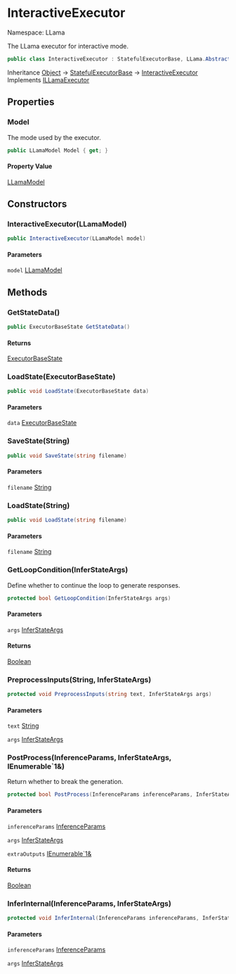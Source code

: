 # InteractiveExecutor

Namespace: LLama

The LLama executor for interactive mode.

```csharp
public class InteractiveExecutor : StatefulExecutorBase, LLama.Abstractions.ILLamaExecutor
```

Inheritance [Object](https://docs.microsoft.com/en-us/dotnet/api/system.object) → [StatefulExecutorBase](./llama.statefulexecutorbase.md) → [InteractiveExecutor](./llama.interactiveexecutor.md)<br>
Implements [ILLamaExecutor](./llama.abstractions.illamaexecutor.md)

## Properties

### **Model**

The mode used by the executor.

```csharp
public LLamaModel Model { get; }
```

#### Property Value

[LLamaModel](./llama.llamamodel.md)<br>

## Constructors

### **InteractiveExecutor(LLamaModel)**



```csharp
public InteractiveExecutor(LLamaModel model)
```

#### Parameters

`model` [LLamaModel](./llama.llamamodel.md)<br>

## Methods

### **GetStateData()**

```csharp
public ExecutorBaseState GetStateData()
```

#### Returns

[ExecutorBaseState](./llama.statefulexecutorbase.executorbasestate.md)<br>

### **LoadState(ExecutorBaseState)**

```csharp
public void LoadState(ExecutorBaseState data)
```

#### Parameters

`data` [ExecutorBaseState](./llama.statefulexecutorbase.executorbasestate.md)<br>

### **SaveState(String)**

```csharp
public void SaveState(string filename)
```

#### Parameters

`filename` [String](https://docs.microsoft.com/en-us/dotnet/api/system.string)<br>

### **LoadState(String)**

```csharp
public void LoadState(string filename)
```

#### Parameters

`filename` [String](https://docs.microsoft.com/en-us/dotnet/api/system.string)<br>

### **GetLoopCondition(InferStateArgs)**

Define whether to continue the loop to generate responses.

```csharp
protected bool GetLoopCondition(InferStateArgs args)
```

#### Parameters

`args` [InferStateArgs](./llama.statefulexecutorbase.inferstateargs.md)<br>

#### Returns

[Boolean](https://docs.microsoft.com/en-us/dotnet/api/system.boolean)<br>

### **PreprocessInputs(String, InferStateArgs)**

```csharp
protected void PreprocessInputs(string text, InferStateArgs args)
```

#### Parameters

`text` [String](https://docs.microsoft.com/en-us/dotnet/api/system.string)<br>

`args` [InferStateArgs](./llama.statefulexecutorbase.inferstateargs.md)<br>

### **PostProcess(InferenceParams, InferStateArgs, IEnumerable`1&)**

Return whether to break the generation.

```csharp
protected bool PostProcess(InferenceParams inferenceParams, InferStateArgs args, IEnumerable`1& extraOutputs)
```

#### Parameters

`inferenceParams` [InferenceParams](./llama.common.inferenceparams.md)<br>

`args` [InferStateArgs](./llama.statefulexecutorbase.inferstateargs.md)<br>

`extraOutputs` [IEnumerable`1&](https://docs.microsoft.com/en-us/dotnet/api/system.collections.generic.ienumerable-1&)<br>

#### Returns

[Boolean](https://docs.microsoft.com/en-us/dotnet/api/system.boolean)<br>

### **InferInternal(InferenceParams, InferStateArgs)**

```csharp
protected void InferInternal(InferenceParams inferenceParams, InferStateArgs args)
```

#### Parameters

`inferenceParams` [InferenceParams](./llama.common.inferenceparams.md)<br>

`args` [InferStateArgs](./llama.statefulexecutorbase.inferstateargs.md)<br>
